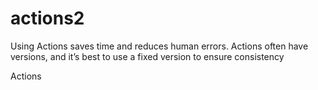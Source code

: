 # actions2
Using Actions saves time and reduces human errors.
Actions often have versions, and it’s best to use a fixed version to ensure consistency

Actions